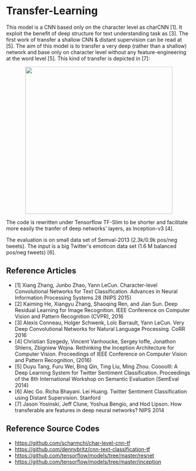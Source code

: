 # Transfer-Learning

This model is a CNN based only on the character level as charCNN [1]. It exploit the benefit of deep structure for text understanding task as [3]. The first work of transfer a shallow CNN & distant supervision can be read at [5]. The aim of this model is to transfer a very deep (rather than a shallow) network and base only on character level without any feature-engineering at the word level [5]. This kind of transfer is depicted in [7]:

<p align="center">
  <img src="http://yosinski.com/static/proj/convnet_transfer_lines_crop.png" width="400"/>
</p>

The code is rewritten under Tensorflow TF-Slim to be shorter and facilitate more easily the tranfer of deep networks' layers, as Inception-v3 [4]. 

The evaluation is on small data set of Semval-2013 (2.3k/0.9k pos/neg tweets). The input is a big Twitter's emoticon data set (1.6 M balanced pos/neg tweets) [6].

## Reference Articles

- [1] Xiang Zhang, Junbo Zhao, Yann LeCun. Character-level Convolutional Networks for Text Classification. Advances in Neural Information Processing Systems 28 (NIPS 2015)
- [2] Kaiming He, Xiangyu Zhang, Shaoqing Ren, and Jian Sun. Deep Residual Learning for Image Recognition. IEEE Conference on Computer Vision and Pattern Recognition (CVPR), 2016
- [3] Alexis Conneau, Holger Schwenk, Loïc Barrault, Yann LeCun. Very Deep Convolutional Networks for Natural Language Processing. CoRR 2016
- [4] Christian Szegedy, Vincent Vanhoucke, Sergey Ioffe, Jonathon Shlens, Zbigniew Wojna. Rethinking the Inception Architecture for Computer Vision. Proceedings of IEEE Conference on Computer Vision and Pattern Recognition, (2016)
- [5] Duyu Tang, Furu Wei, Bing Qin, Ting Liu, Ming Zhou. Coooolll: A Deep Learning System for Twitter Sentiment Classification. Proceedings of the 8th International Workshop on Semantic Evaluation (SemEval 2014)
- [6] Alec Go. Richa Bhayani. Lei Huang. Twitter Sentiment Classification using Distant Supervision. Stanford
- [7] Jason Yosinski, Jeff Clune, Yoshua Bengio, and Hod Lipson. How transferable are features in deep neural networks? NIPS 2014

## Reference Source Codes

- https://github.com/scharmchi/char-level-cnn-tf
- https://github.com/dennybritz/cnn-text-classification-tf
- https://github.com/tensorflow/models/tree/master/resnet
- https://github.com/tensorflow/models/tree/master/inception
